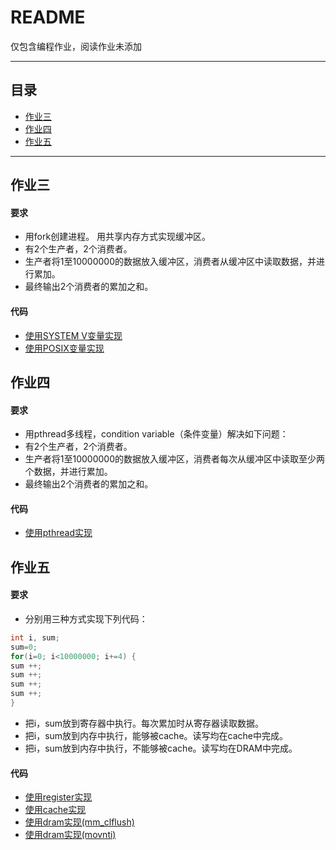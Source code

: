README
===========================
仅包含编程作业，阅读作业未添加
****
## 目录
* [作业三](#作业三)
* [作业四](#作业四)
* [作业五](#作业五)
****
作业三
-----------
#### 要求
* 用fork创建进程。 用共享内存方式实现缓冲区。
* 有2个生产者，2个消费者。 
* 生产者将1至10000000的数据放入缓冲区，消费者从缓冲区中读取数据，并进行累加。 
* 最终输出2个消费者的累加之和。
#### 代码
* [使用SYSTEM V变量实现](https://github.com/Wanderingqiu/os_homework/blob/master/homework3_SYSTEMV.c)
* [使用POSIX变量实现](https://github.com/Wanderingqiu/os_homework/blob/master/homework3_POSIX.c)

作业四
-----------
#### 要求
* 用pthread多线程，condition variable（条件变量）解决如下问题：
* 有2个生产者，2个消费者。
* 生产者将1至10000000的数据放入缓冲区，消费者每次从缓冲区中读取至少两个数据，并进行累加。 
* 最终输出2个消费者的累加之和。
#### 代码
* [使用pthread实现](https://github.com/Wanderingqiu/os_homework/blob/master/homework4_pthread.c)

作业五
-----------
#### 要求
* 分别用三种方式实现下列代码：
```c
int i, sum;  
sum=0;  
for(i=0; i<10000000; i+=4) {  
sum ++;  
sum ++;  
sum ++;  
sum ++;  
}  
```
* 把i，sum放到寄存器中执行。每次累加时从寄存器读取数据。
* 把i，sum放到内存中执行，能够被cache。读写均在cache中完成。
* 把i，sum放到内存中执行，不能够被cache。读写均在DRAM中完成。
#### 代码
* [使用register实现](https://github.com/Wanderingqiu/os_homework/blob/master/homework5_register.c)
* [使用cache实现](https://github.com/Wanderingqiu/os_homework/blob/master/homework5_cache.c)
* [使用dram实现(mm_clflush)](https://github.com/Wanderingqiu/os_homework/blob/master/homework5_dram_clflush.c)
* [使用dram实现(movnti)](https://github.com/Wanderingqiu/os_homework/blob/master/homework5_dram_movnti.s)